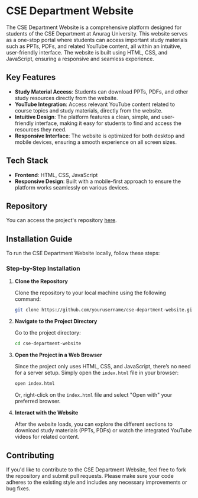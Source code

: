 
# CSE Department Website

The CSE Department Website is a comprehensive platform designed for students of the CSE Department at Anurag University. This website serves as a one-stop portal where students can access important study materials such as PPTs, PDFs, and related YouTube content, all within an intuitive, user-friendly interface. The website is built using HTML, CSS, and JavaScript, ensuring a responsive and seamless experience.

## Key Features

- **Study Material Access**: Students can download PPTs, PDFs, and other study resources directly from the website.
- **YouTube Integration**: Access relevant YouTube content related to course topics and study materials, directly from the website.
- **Intuitive Design**: The platform features a clean, simple, and user-friendly interface, making it easy for students to find and access the resources they need.
- **Responsive Interface**: The website is optimized for both desktop and mobile devices, ensuring a smooth experience on all screen sizes.

## Tech Stack

- **Frontend**: HTML, CSS, JavaScript
- **Responsive Design**: Built with a mobile-first approach to ensure the platform works seamlessly on various devices.

## Repository

You can access the project's repository [here](https://github.com/harinireddy0611/CSE_department_website).

## Installation Guide

To run the CSE Department Website locally, follow these steps:

### Step-by-Step Installation

1. **Clone the Repository**

   Clone the repository to your local machine using the following command:

   ```bash
   git clone https://github.com/yourusername/cse-department-website.git
   ```

2. **Navigate to the Project Directory**

   Go to the project directory:

   ```bash
   cd cse-department-website
   ```

3. **Open the Project in a Web Browser**

   Since the project only uses HTML, CSS, and JavaScript, there’s no need for a server setup. Simply open the `index.html` file in your browser:

   ```bash
   open index.html
   ```

   Or, right-click on the `index.html` file and select "Open with" your preferred browser.

4. **Interact with the Website**

   After the website loads, you can explore the different sections to download study materials (PPTs, PDFs) or watch the integrated YouTube videos for related content.

## Contributing

If you'd like to contribute to the CSE Department Website, feel free to fork the repository and submit pull requests. Please make sure your code adheres to the existing style and includes any necessary improvements or bug fixes.

